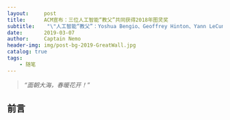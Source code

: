 ```yaml
---
layout:     post
title:      ACM宣布：三位人工智能“教父”共同获得2018年图灵奖
subtitle:    "\"人工智能“教父”：Yoshua Bengio、Geoffrey Hinton、Yann LeCun\""
date:       2019-03-07
author:     Captain Nemo
header-img: img/post-bg-2019-GreatWall.jpg
catalog: true
tags:
    - 随笔
---
```


> *“面朝大海，春暖花开！”*


## 前言
